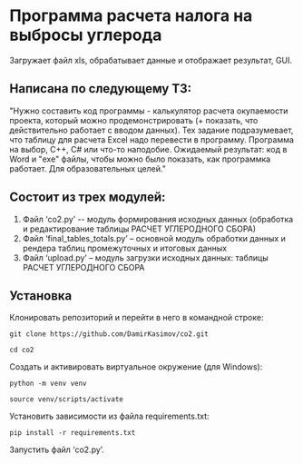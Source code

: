 # Программа расчета налога на выбросы углерода
Загружает файл xls, обрабатывает данные и отображает результат, GUI.

## Написана по следующему ТЗ:
"Нужно составить код программы - калькулятор расчета окупаемости проекта, 
который можно продемонстрировать (+ показать, что действительно работает 
с вводом данных). Тех задание подразумевает, что таблицу для расчета Excel 
надо перевести в программу. Программа на выбор, С++, С# или что-то наподобие.
Ожидаемый результат: код в Word и "exe" файлы, чтобы можно было показать, 
как программка работает. Для образовательных целей."

## Состоит из трех модулей:
1. Файл ‘co2.py’ -- модуль формирования исходных данных (обработка и 
редактирование таблицы РАСЧЕТ УГЛЕРОДНОГО СБОРА)
2. Файл ‘final_tables_totals.py’ – основной модуль обработки данных и
рендера таблиц промежуточных и итоговых данных
3. Файл ‘upload.py’ – модуль загрузки исходных данных: таблицы РАСЧЕТ
УГЛЕРОДНОГО СБОРА

## Установка
Клонировать репозиторий и перейти в него в командной строке:

```
git clone https://github.com/DamirKasimov/co2.git
```
```
cd co2
```
Cоздать и активировать виртуальное окружение (для Windows):
```
python -m venv venv
```
```
source venv/scripts/activate
```

Установить зависимости из файла requirements.txt:
```
pip install -r requirements.txt
```
Запустить файл ‘co2.py’.
